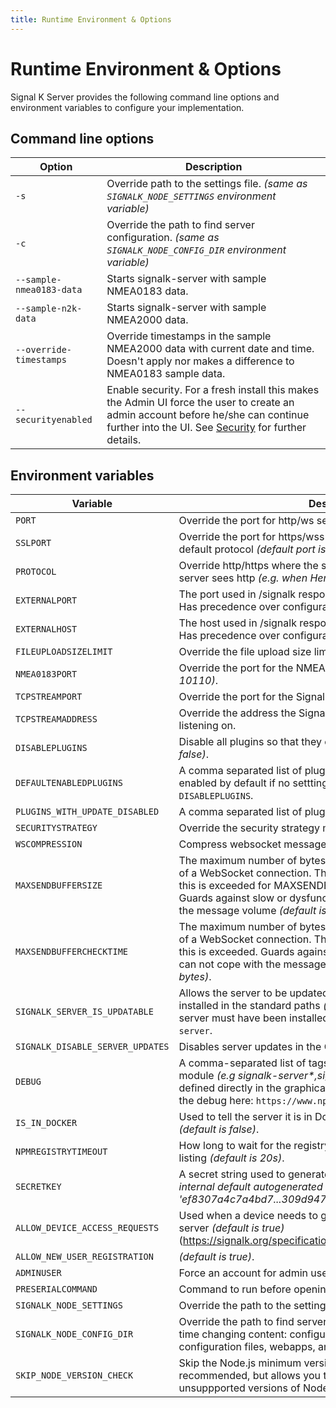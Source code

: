 ```yaml
---
title: Runtime Environment & Options
---
```


# Runtime Environment & Options

Signal K Server provides the following command line options and environment variables to configure your implementation.

## Command line options

| Option                   | Description                                                                                                                                                                                                                  |
| ------------------------ | ---------------------------------------------------------------------------------------------------------------------------------------------------------------------------------------------------------------------------- |
| `-s`                     | Override path to the settings file. _(same as `SIGNALK_NODE_SETTINGS` environment variable)_                                                                                                                                 |
| `-c`                     | Override the path to find server configuration. _(same as `SIGNALK_NODE_CONFIG_DIR` environment variable)_                                                                                                                   |
| `--sample-nmea0183-data` | Starts signalk-server with sample NMEA0183 data.                                                                                                                                                                             |
| `--sample-n2k-data`      | Starts signalk-server with sample NMEA2000 data.                                                                                                                                                                             |
| `--override-timestamps`  | Override timestamps in the sample NMEA2000 data with current date and time. Doesn't apply nor makes a difference to NMEA0183 sample data.                                                                                    |
| `--securityenabled`      | Enable security. For a fresh install this makes the Admin UI force the user to create an admin account before he/she can continue further into the UI. See [Security](../security.md#enabling-security) for further details. |

## Environment variables

| Variable                         | Description                                                                                                                                                                                                                                                                                                        |
| -------------------------------- | ------------------------------------------------------------------------------------------------------------------------------------------------------------------------------------------------------------------------------------------------------------------------------------------------------------------ |
| `PORT`                           | Override the port for http/ws service (default is 3000).                                                                                                                                                                                                                                                           |
| `SSLPORT`                        | Override the port for https/wss service. If defined forces ssl as default protocol _(default port is 3443)_.                                                                                                                                                                                                       |
| `PROTOCOL`                       | Override http/https where the server is accessed via https but the server sees http _(e.g. when Heroku handles https termination)_                                                                                                                                                                                 |
| `EXTERNALPORT`                   | The port used in /signalk response and Bonjour advertisement. Has precedence over configuration file.                                                                                                                                                                                                              |
| `EXTERNALHOST`                   | The host used in /signalk response and Bonjour advertisement. Has precedence over configuration file.                                                                                                                                                                                                              |
| `FILEUPLOADSIZELIMIT`            | Override the file upload size limit _(default is '10mb')_.                                                                                                                                                                                                                                                         |
| `NMEA0183PORT`                   | Override the port for the NMEA 0183 over tcp service _(default is 10110)_.                                                                                                                                                                                                                                         |
| `TCPSTREAMPORT`                  | Override the port for the Signal K Streaming (deltas) over TCP.                                                                                                                                                                                                                                                    |
| `TCPSTREAMADDRESS`               | Override the address the Signal K Stream (deltas) over TCP is listening on.                                                                                                                                                                                                                                        |
| `DISABLEPLUGINS`                 | Disable all plugins so that they can not be enabled _(default is false)_.                                                                                                                                                                                                                                          |
| `DEFAULTENABLEDPLUGINS`          | A comma separated list of plugin ids that are overridden to be enabled by default if no setttings exist. Lower preference than `DISABLEPLUGINS`.                                                                                                                                                                   |
| `PLUGINS_WITH_UPDATE_DISABLED`   | A comma separated list of plugin that will not be updated.                                                                                                                                                                                                                                                         |
| `SECURITYSTRATEGY`               | Override the security strategy module name.                                                                                                                                                                                                                                                                        |
| `WSCOMPRESSION`                  | Compress websocket messages _(default is false)_.                                                                                                                                                                                                                                                                  |
| `MAXSENDBUFFERSIZE`              | The maximum number of bytes allowed in the server's send buffer of a WebSocket connection. The connection will be terminated if this is exceeded for MAXSENDBUFFERCHECKTIME milliseconds. Guards against slow or dysfunctional clients that can not cope with the message volume _(default is 512 \* 1024 bytes)_. |
| `MAXSENDBUFFERCHECKTIME`         | The maximum number of bytes allowed in the server's send buffer of a WebSocket connection. The connection will be terminated if this is exceeded. Guards against slow or dysfunctional clients that can not cope with the message volume _(default is 512 \* 1024 bytes)_.                                         |
| `SIGNALK_SERVER_IS_UPDATABLE`    | Allows the server to be updated through the GUI even if it is not installed in the standard paths _(default is false)_. If set to true, the server must have been installed with `npm install -g signalk-server`.                                                                                                  |
| `SIGNALK_DISABLE_SERVER_UPDATES` | Disables server updates in the GUI _(default is false)_.                                                                                                                                                                                                                                                           |
| `DEBUG`                          | A comma-separated list of tags for debugging the specified module _(e.g signalk-server\*,signalk-provider-tcp)_. Can now be defined directly in the graphical interface. More help on how to use the debug here: `https://www.npmjs.com/package/debug#wildcards`                                                   |
| `IS_IN_DOCKER`                   | Used to tell the server it is in Docker and not normally updateable _(default is false)_.                                                                                                                                                                                                                          |
| `NPMREGISTRYTIMEOUT`             | How long to wait for the registry when retrieving the App Store listing _(default is 20s)_.                                                                                                                                                                                                                        |
| `SECRETKEY`                      | A secret string used to generate an authentication token _(the internal default autogenerated is a string of 512 hex chars like 'ef8307a4c7a4bd7...309d947bca3')_                                                                                                                                                  |
| `ALLOW_DEVICE_ACCESS_REQUESTS`   | Used when a device needs to gain access to a secured Signal K server _(default is true)_ (https://signalk.org/specification/1.4.0/doc/access_requests.html).                                                                                                                                                       |
| `ALLOW_NEW_USER_REGISTRATION`    | _(default is true)_.                                                                                                                                                                                                                                                                                               |
| `ADMINUSER`                      | Force an account for admin user _(username:password format)_.                                                                                                                                                                                                                                                      |
| `PRESERIALCOMMAND`               | Command to run before opening a serial port.                                                                                                                                                                                                                                                                       |
| `SIGNALK_NODE_SETTINGS`          | Override the path to the settings file.                                                                                                                                                                                                                                                                            |
| `SIGNALK_NODE_CONFIG_DIR`        | Override the path to find server configuration. Includes all run-time changing content: configuration files, plugins, plugin configuration files, webapps, and so forth.                                                                                                                                           |
| `SKIP_NODE_VERSION_CHECK`        | Skip the Node.js minimum version check. This is not recommended, but allows you to attempt to run the server on unsuppported versions of Node. (Added in v2.14.1)                                                                                                                                                  |
